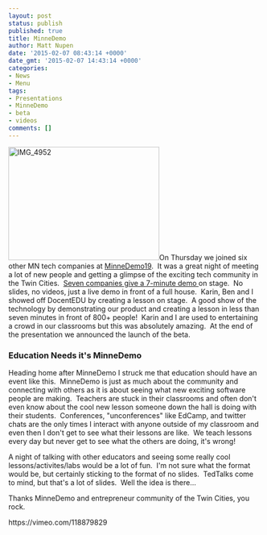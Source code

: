 ```yaml
---
layout: post
status: publish
published: true
title: MinneDemo
author: Matt Nupen
date: '2015-02-07 08:43:14 +0000'
date_gmt: '2015-02-07 14:43:14 +0000'
categories:
- News
- Menu
tags:
- Presentations
- MinneDemo
- beta
- videos
comments: []
---
```

<p><a href="https://docentedu.com/wp-content/uploads/2015/02/IMG_4952.jpg"><img class="alignright size-medium wp-image-647" src="https://docentedu.com/wp-content/uploads/2015/02/IMG_4952-300x225.jpg" alt="IMG_4952" width="300" height="225" /></a>On Thursday we joined six other MN tech companies at <a href="http://minnestar.org/">MinneDemo19</a>.  It was a great night of meeting a lot of new people and getting a glimpse of the exciting tech community in the Twin Cities.  <a href="http://tech.mn/news/2015/02/06/seven-startup-videos-from-minnedemo-19/">Seven companies give a 7-minute demo </a>on stage.  No slides, no videos, just a live demo in front of a full house.  Karin, Ben and I showed off DocentEDU by creating a lesson on stage.  A good show of the technology by demonstrating our product and creating a lesson in less than seven minutes in front of 800+ people!  Karin and I are used to entertaining a crowd in our classrooms but this was absolutely amazing.  At the end of the presentation we announced the launch of the beta.</p>
<h3>Education Needs it's MinneDemo</h3>
<p>Heading home after MinneDemo I struck me that education should have an event like this.  MinneDemo is just as much about the community and connecting with others as it is about seeing what new exciting software people are making.  Teachers are stuck in their classrooms and often don't even know about the cool new lesson someone down the hall is doing with their students.  Conferences, "unconferences" like EdCamp, and twitter chats are the only times I interact with anyone outside of my classroom and even then I don't get to see what their lessons are like.  We teach lessons every day but never get to see what the others are doing, it's wrong!</p>
<p>A night of talking with other educators and seeing some really cool lessons/activites/labs would be a lot of fun.  I'm not sure what the format would be, but certainly sticking to the format of no slides.  TedTalks come to mind, but that's a lot of slides.  Well the idea is there...</p>
<p>Thanks MinneDemo and entrepreneur community of the Twin Cities, you rock.</p>
<p>https://vimeo.com/118879829</p>
<p>&nbsp;</p>
